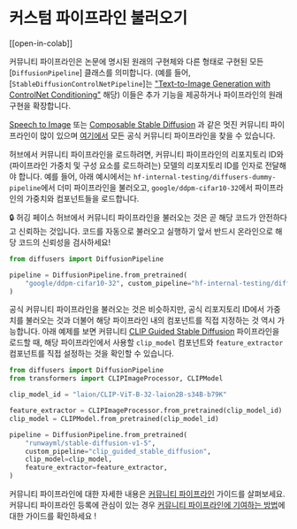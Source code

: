 <!--Copyright 2024 The HuggingFace Team. All rights reserved.

Licensed under the Apache License, Version 2.0 (the "License"); you may not use this file except in compliance with
the License. You may obtain a copy of the License at

http://www.apache.org/licenses/LICENSE-2.0

Unless required by applicable law or agreed to in writing, software distributed under the License is distributed on
an "AS IS" BASIS, WITHOUT WARRANTIES OR CONDITIONS OF ANY KIND, either express or implied. See the License for the
specific language governing permissions and limitations under the License.
-->

# 커스텀 파이프라인 불러오기

[[open-in-colab]]

커뮤니티 파이프라인은 논문에 명시된 원래의 구현체와 다른 형태로 구현된 모든 [`DiffusionPipeline`] 클래스를 의미합니다. (예를 들어, [`StableDiffusionControlNetPipeline`]는 ["Text-to-Image Generation with ControlNet Conditioning"](https://arxiv.org/abs/2302.05543) 해당) 이들은 추가 기능을 제공하거나 파이프라인의 원래 구현을 확장합니다.

[Speech to Image](https://github.com/huggingface/diffusers/tree/main/examples/community#speech-to-image) 또는 [Composable Stable Diffusion](https://github.com/huggingface/diffusers/tree/main/examples/community#composable-stable-diffusion) 과 같은 멋진 커뮤니티 파이프라인이 많이 있으며 [여기에서](https://github.com/huggingface/diffusers/tree/main/examples/community) 모든 공식 커뮤니티 파이프라인을 찾을 수 있습니다.

허브에서 커뮤니티 파이프라인을 로드하려면, 커뮤니티 파이프라인의 리포지토리 ID와 (파이프라인 가중치 및 구성 요소를 로드하려는) 모델의 리포지토리 ID를 인자로 전달해야 합니다. 예를 들어, 아래 예시에서는 `hf-internal-testing/diffusers-dummy-pipeline`에서 더미 파이프라인을 불러오고, `google/ddpm-cifar10-32`에서 파이프라인의 가중치와 컴포넌트들을 로드합니다.

<Tip warning={true}>

🔒 허깅 페이스 허브에서 커뮤니티 파이프라인을 불러오는 것은 곧 해당 코드가 안전하다고 신뢰하는 것입니다. 코드를 자동으로 불러오고 실행하기 앞서 반드시 온라인으로 해당 코드의 신뢰성을 검사하세요!

</Tip>

```py
from diffusers import DiffusionPipeline

pipeline = DiffusionPipeline.from_pretrained(
    "google/ddpm-cifar10-32", custom_pipeline="hf-internal-testing/diffusers-dummy-pipeline"
)
```

공식 커뮤니티 파이프라인을 불러오는 것은 비슷하지만, 공식 리포지토리 ID에서 가중치를 불러오는 것과 더불어 해당 파이프라인 내의 컴포넌트를 직접 지정하는 것 역시 가능합니다. 아래 예제를 보면 커뮤니티 [CLIP Guided Stable Diffusion](https://github.com/huggingface/diffusers/tree/main/examples/community#clip-guided-stable-diffusion) 파이프라인을 로드할 때, 해당 파이프라인에서 사용할 `clip_model` 컴포넌트와 `feature_extractor` 컴포넌트를 직접 설정하는 것을 확인할 수 있습니다.

```py
from diffusers import DiffusionPipeline
from transformers import CLIPImageProcessor, CLIPModel

clip_model_id = "laion/CLIP-ViT-B-32-laion2B-s34B-b79K"

feature_extractor = CLIPImageProcessor.from_pretrained(clip_model_id)
clip_model = CLIPModel.from_pretrained(clip_model_id)

pipeline = DiffusionPipeline.from_pretrained(
    "runwayml/stable-diffusion-v1-5",
    custom_pipeline="clip_guided_stable_diffusion",
    clip_model=clip_model,
    feature_extractor=feature_extractor,
)
```

커뮤니티 파이프라인에 대한 자세한 내용은 [커뮤니티 파이프라인](https://github.com/huggingface/diffusers/blob/main/docs/source/en/using-diffusers/custom_pipeline_examples) 가이드를 살펴보세요. 커뮤니티 파이프라인 등록에 관심이 있는 경우 [커뮤니티 파이프라인에 기여하는 방법](https://github.com/huggingface/diffusers/blob/main/docs/source/en/using-diffusers/contribute_pipeline)에 대한 가이드를 확인하세요 !